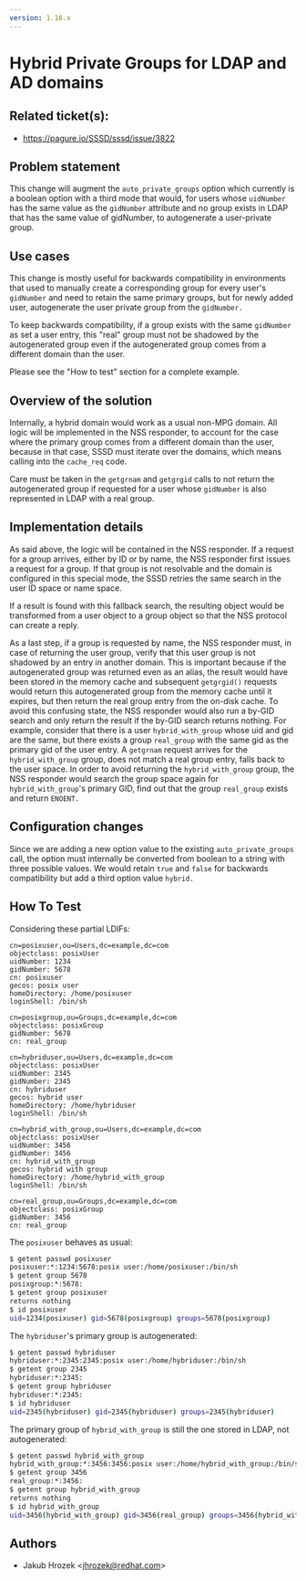 ```yaml
---
version: 1.16.x
---
```


# Hybrid Private Groups for LDAP and AD domains

## Related ticket(s):

* <https://pagure.io/SSSD/sssd/issue/3822>

## Problem statement

This change will augment the `auto_private_groups` option which currently is a boolean option with a third mode that would, for users whose `uidNumber` has the same value as the `gidNumber` attribute and no group exists in LDAP that has the same value of gidNumber, to autogenerate a user-private group.

## Use cases

This change is mostly useful for backwards compatibility in environments that used to manually create a corresponding group for every user's `gidNumber` and need to retain the same primary groups, but for newly added user, autogenerate the user private group from the `gidNumber.`

To keep backwards compatibility, if a group exists with the same `gidNumber` as set a user entry, this "real" group must not be shadowed by the autogenerated group even if the autogenerated group comes from a different domain than the user.

Please see the "How to test" section for a complete example.

## Overview of the solution

Internally, a hybrid domain would work as a usual non-MPG domain. All logic will be implemented in the NSS responder, to account for the case where the primary group comes from a different domain than the user, because in that case, SSSD must iterate over the domains, which means calling into the `cache_req` code.

Care must be taken in the `getgrnam` and `getgrgid` calls to not return the autogenerated group if requested for a user whose `gidNumber` is also represented in LDAP with a real group.

## Implementation details

As said above, the logic will be contained in the NSS responder. If a request for a group arrives, either by ID or by name, the NSS responder first issues a request for a group. If that group is not resolvable and the domain is configured in this special mode, the SSSD retries the same search in the user ID space or name space.

If a result is found with this fallback search, the resulting object would be transformed from a user object to a group object so that the NSS protocol can create a reply.

As a last step, if a group is requested by name, the NSS responder must, in case of returning the user group, verify that this user group is not shadowed by an entry in another domain. This is important because if the autogenerated group was returned even as an alias, the result would have been stored in the memory cache and subsequent `getgrgid()` requests would return this autogenerated group from the memory cache until it expires, but then return the real group entry from the on-disk cache. To avoid this confusing state, the NSS responder would also run a by-GID search and only return the result if the by-GID search returns nothing. For example, consider that there is a user `hybrid_with_group` whose uid and gid are the same, but there exists a group `real_group` with the same gid as the primary gid of the user entry. A `getgrnam` request arrives for the `hybrid_with_group` group, does not match a real group entry, falls back to the user space. In order to avoid returning the `hybrid_with_group` group, the NSS responder would search the group space again for `hybrid_with_group`'s primary GID, find out that the group `real_group` exists and return `ENOENT.`

## Configuration changes

Since we are adding a new option value to the existing `auto_private_groups` call, the option must internally be converted from boolean to a string with three possible values. We would retain `true` and `false` for backwards compatibility but add a third option value `hybrid.`

## How To Test

Considering these partial LDIFs:

```ldif
cn=posixuser,ou=Users,dc=example,dc=com
objectclass: posixUser
uidNumber: 1234
gidNumber: 5678
cn: posixuser
gecos: posix user
homeDirectory: /home/posixuser
loginShell: /bin/sh

cn=posixgroup,ou=Groups,dc=example,dc=com
objectclass: posixGroup
gidNumber: 5678
cn: real_group

cn=hybriduser,ou=Users,dc=example,dc=com
objectclass: posixUser
uidNumber: 2345
gidNumber: 2345
cn: hybriduser
gecos: hybrid user
homeDirectory: /home/hybriduser
loginShell: /bin/sh

cn=hybrid_with_group,ou=Users,dc=example,dc=com
objectclass: posixUser
uidNumber: 3456
gidNumber: 3456
cn: hybrid_with_group
gecos: hybrid with group
homeDirectory: /home/hybrid_with_group
loginShell: /bin/sh

cn=real_group,ou=Groups,dc=example,dc=com
objectclass: posixGroup
gidNumber: 3456
cn: real_group
```

The `posixuser` behaves as usual:

```bash
$ getent passwd posixuser
posixuser:*:1234:5678:posix user:/home/posixuser:/bin/sh
$ getent group 5678
posixgroup:*:5678:
$ getent group posixuser
returns nothing
$ id posixuser
uid=1234(posixuser) gid=5678(posixgroup) groups=5678(posixgroup)
```

The `hybriduser`'s primary group is autogenerated:

```bash
$ getent passwd hybriduser
hybriduser:*:2345:2345:posix user:/home/hybriduser:/bin/sh
$ getent group 2345
hybriduser:*:2345:
$ getent group hybriduser
hybriduser:*:2345:
$ id hybriduser
uid=2345(hybriduser) gid=2345(hybriduser) groups=2345(hybriduser)
```

The primary group of `hybrid_with_group` is still the one stored in LDAP, not autogenerated:

```bash
$ getent passwd hybrid_with_group
hybrid_with_group:*:3456:3456:posix user:/home/hybrid_with_group:/bin/sh
$ getent group 3456
real_group:*:3456:
$ getent group hybrid_with_group
returns nothing
$ id hybrid_with_group
uid=3456(hybrid_with_group) gid=3456(real_group) groups=3456(hybrid_with_group)
```

## Authors

  - Jakub Hrozek \<jhrozek@redhat.com\>
